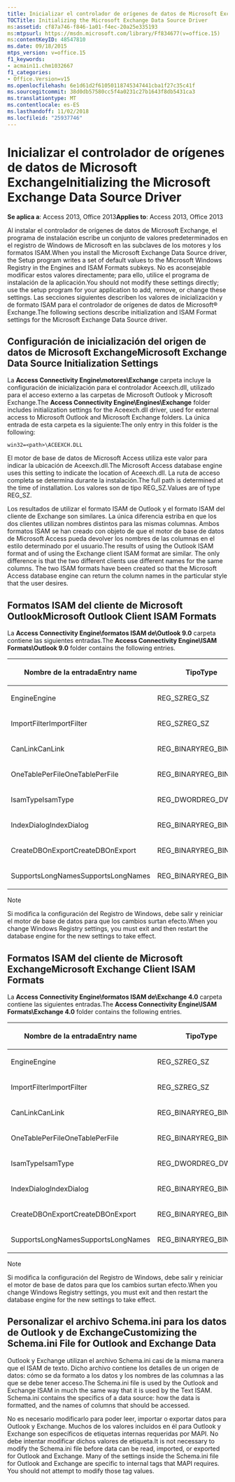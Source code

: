 ```yaml
---
title: Inicializar el controlador de orígenes de datos de Microsoft Exchange
TOCTitle: Initializing the Microsoft Exchange Data Source Driver
ms:assetid: cf87a746-f846-1a01-f4ec-20a25e335193
ms:mtpsurl: https://msdn.microsoft.com/library/Ff834677(v=office.15)
ms:contentKeyID: 48547810
ms.date: 09/18/2015
mtps_version: v=office.15
f1_keywords:
- acmain11.chm1032667
f1_categories:
- Office.Version=v15
ms.openlocfilehash: 6e1d61d2f61050118745347441cba1f27c35c41f
ms.sourcegitcommit: 38d0db57580cc5f4a0231c27b1643f8db5431ca3
ms.translationtype: MT
ms.contentlocale: es-ES
ms.lasthandoff: 11/02/2018
ms.locfileid: "25937746"
---
```

# <a name="initializing-the-microsoft-exchange-data-source-driver"></a><span data-ttu-id="8ecaf-102">Inicializar el controlador de orígenes de datos de Microsoft Exchange</span><span class="sxs-lookup"><span data-stu-id="8ecaf-102">Initializing the Microsoft Exchange Data Source Driver</span></span>

<span data-ttu-id="8ecaf-103">**Se aplica a**: Access 2013, Office 2013</span><span class="sxs-lookup"><span data-stu-id="8ecaf-103">**Applies to**: Access 2013, Office 2013</span></span>

<span data-ttu-id="8ecaf-104">Al instalar el controlador de orígenes de datos de Microsoft Exchange, el programa de instalación escribe un conjunto de valores predeterminados en el registro de Windows de Microsoft en las subclaves de los motores y los formatos ISAM.</span><span class="sxs-lookup"><span data-stu-id="8ecaf-104">When you install the Microsoft Exchange Data Source driver, the Setup program writes a set of default values to the Microsoft Windows Registry in the Engines and ISAM Formats subkeys.</span></span> <span data-ttu-id="8ecaf-105">No es aconsejable modificar estos valores directamente; para ello, utilice el programa de instalación de la aplicación.</span><span class="sxs-lookup"><span data-stu-id="8ecaf-105">You should not modify these settings directly; use the setup program for your application to add, remove, or change these settings.</span></span> <span data-ttu-id="8ecaf-106">Las secciones siguientes describen los valores de inicialización y de formato ISAM para el controlador de orígenes de datos de Microsoft® Exchange.</span><span class="sxs-lookup"><span data-stu-id="8ecaf-106">The following sections describe initialization and ISAM Format settings for the Microsoft Exchange Data Source driver.</span></span>

## <a name="microsoft-exchange-data-source-initialization-settings"></a><span data-ttu-id="8ecaf-107">Configuración de inicialización del origen de datos de Microsoft Exchange</span><span class="sxs-lookup"><span data-stu-id="8ecaf-107">Microsoft Exchange Data Source Initialization Settings</span></span>

<span data-ttu-id="8ecaf-108">La **Access Connectivity Engine\\motores\\Exchange** carpeta incluye la configuración de inicialización para el controlador Aceexch.dll, utilizado para el acceso externo a las carpetas de Microsoft Outlook y Microsoft Exchange.</span><span class="sxs-lookup"><span data-stu-id="8ecaf-108">The **Access Connectivity Engine\\Engines\\Exchange** folder includes initialization settings for the Aceexch.dll driver, used for external access to Microsoft Outlook and Microsoft Exchange folders.</span></span> <span data-ttu-id="8ecaf-109">La única entrada de esta carpeta es la siguiente:</span><span class="sxs-lookup"><span data-stu-id="8ecaf-109">The only entry in this folder is the following:</span></span>

`win32=<path>\ACEEXCH.DLL`

<span data-ttu-id="8ecaf-110">El motor de base de datos de Microsoft Access utiliza este valor para indicar la ubicación de Aceexch.dll.</span><span class="sxs-lookup"><span data-stu-id="8ecaf-110">The Microsoft Access database engine uses this setting to indicate the location of Aceexch.dll.</span></span> <span data-ttu-id="8ecaf-111">La ruta de acceso completa se determina durante la instalación.</span><span class="sxs-lookup"><span data-stu-id="8ecaf-111">The full path is determined at the time of installation.</span></span> <span data-ttu-id="8ecaf-112">Los valores son de tipo REG\_SZ.</span><span class="sxs-lookup"><span data-stu-id="8ecaf-112">Values are of type REG\_SZ.</span></span>

<span data-ttu-id="8ecaf-p104">Los resultados de utilizar el formato ISAM de Outlook y el formato ISAM del cliente de Exchange son similares. La única diferencia estriba en que los dos clientes utilizan nombres distintos para las mismas columnas. Ambos formatos ISAM se han creado con objeto de que el motor de base de datos de Microsoft Access pueda devolver los nombres de las columnas en el estilo determinado por el usuario.</span><span class="sxs-lookup"><span data-stu-id="8ecaf-p104">The results of using the Outlook ISAM format and of using the Exchange client ISAM format are similar. The only difference is that the two different clients use different names for the same columns. The two ISAM formats have been created so that the Microsoft Access database engine can return the column names in the particular style that the user desires.</span></span>

## <a name="microsoft-outlook-client-isam-formats"></a><span data-ttu-id="8ecaf-116">Formatos ISAM del cliente de Microsoft Outlook</span><span class="sxs-lookup"><span data-stu-id="8ecaf-116">Microsoft Outlook Client ISAM Formats</span></span>

<span data-ttu-id="8ecaf-117">La **Access Connectivity Engine\\formatos ISAM de\\Outlook 9.0** carpeta contiene las siguientes entradas.</span><span class="sxs-lookup"><span data-stu-id="8ecaf-117">The **Access Connectivity Engine\\ISAM Formats\\Outlook 9.0** folder contains the following entries.</span></span>

<table>
<colgroup>
<col style="width: 33%" />
<col style="width: 33%" />
<col style="width: 33%" />
</colgroup>
<thead>
<tr class="header">
<th><p><span data-ttu-id="8ecaf-118">Nombre de la entrada</span><span class="sxs-lookup"><span data-stu-id="8ecaf-118">Entry name</span></span></p></th>
<th><p><span data-ttu-id="8ecaf-119">Tipo</span><span class="sxs-lookup"><span data-stu-id="8ecaf-119">Type</span></span></p></th>
<th><p><span data-ttu-id="8ecaf-120">Valor</span><span class="sxs-lookup"><span data-stu-id="8ecaf-120">Value</span></span></p></th>
</tr>
</thead>
<tbody>
<tr class="odd">
<td><p><span data-ttu-id="8ecaf-121">Engine</span><span class="sxs-lookup"><span data-stu-id="8ecaf-121">Engine</span></span></p></td>
<td><p><span data-ttu-id="8ecaf-122">REG_SZ</span><span class="sxs-lookup"><span data-stu-id="8ecaf-122">REG_SZ</span></span></p></td>
<td><p><span data-ttu-id="8ecaf-123">Exchange</span><span class="sxs-lookup"><span data-stu-id="8ecaf-123">Exchange</span></span></p></td>
</tr>
<tr class="even">
<td><p><span data-ttu-id="8ecaf-124">ImportFilter</span><span class="sxs-lookup"><span data-stu-id="8ecaf-124">ImportFilter</span></span></p></td>
<td><p><span data-ttu-id="8ecaf-125">REG_SZ</span><span class="sxs-lookup"><span data-stu-id="8ecaf-125">REG_SZ</span></span></p></td>
<td><p><span data-ttu-id="8ecaf-126">Outlook()</span><span class="sxs-lookup"><span data-stu-id="8ecaf-126">Outlook()</span></span></p></td>
</tr>
<tr class="odd">
<td><p><span data-ttu-id="8ecaf-127">CanLink</span><span class="sxs-lookup"><span data-stu-id="8ecaf-127">CanLink</span></span></p></td>
<td><p><span data-ttu-id="8ecaf-128">REG_BINARY</span><span class="sxs-lookup"><span data-stu-id="8ecaf-128">REG_BINARY</span></span></p></td>
<td><p><span data-ttu-id="8ecaf-129">01</span><span class="sxs-lookup"><span data-stu-id="8ecaf-129">01</span></span></p></td>
</tr>
<tr class="even">
<td><p><span data-ttu-id="8ecaf-130">OneTablePerFile</span><span class="sxs-lookup"><span data-stu-id="8ecaf-130">OneTablePerFile</span></span></p></td>
<td><p><span data-ttu-id="8ecaf-131">REG_BINARY</span><span class="sxs-lookup"><span data-stu-id="8ecaf-131">REG_BINARY</span></span></p></td>
<td><p><span data-ttu-id="8ecaf-132">00</span><span class="sxs-lookup"><span data-stu-id="8ecaf-132">00</span></span></p></td>
</tr>
<tr class="odd">
<td><p><span data-ttu-id="8ecaf-133">IsamType</span><span class="sxs-lookup"><span data-stu-id="8ecaf-133">IsamType</span></span></p></td>
<td><p><span data-ttu-id="8ecaf-134">REG_DWORD</span><span class="sxs-lookup"><span data-stu-id="8ecaf-134">REG_DWORD</span></span></p></td>
<td><p><span data-ttu-id="8ecaf-135">3</span><span class="sxs-lookup"><span data-stu-id="8ecaf-135">3</span></span></p></td>
</tr>
<tr class="even">
<td><p><span data-ttu-id="8ecaf-136">IndexDialog</span><span class="sxs-lookup"><span data-stu-id="8ecaf-136">IndexDialog</span></span></p></td>
<td><p><span data-ttu-id="8ecaf-137">REG_BINARY</span><span class="sxs-lookup"><span data-stu-id="8ecaf-137">REG_BINARY</span></span></p></td>
<td><p><span data-ttu-id="8ecaf-138">00</span><span class="sxs-lookup"><span data-stu-id="8ecaf-138">00</span></span></p></td>
</tr>
<tr class="odd">
<td><p><span data-ttu-id="8ecaf-139">CreateDBOnExport</span><span class="sxs-lookup"><span data-stu-id="8ecaf-139">CreateDBOnExport</span></span></p></td>
<td><p><span data-ttu-id="8ecaf-140">REG_BINARY</span><span class="sxs-lookup"><span data-stu-id="8ecaf-140">REG_BINARY</span></span></p></td>
<td><p><span data-ttu-id="8ecaf-141">00</span><span class="sxs-lookup"><span data-stu-id="8ecaf-141">00</span></span></p></td>
</tr>
<tr class="even">
<td><p><span data-ttu-id="8ecaf-142">SupportsLongNames</span><span class="sxs-lookup"><span data-stu-id="8ecaf-142">SupportsLongNames</span></span></p></td>
<td><p><span data-ttu-id="8ecaf-143">REG_BINARY</span><span class="sxs-lookup"><span data-stu-id="8ecaf-143">REG_BINARY</span></span></p></td>
<td><p><span data-ttu-id="8ecaf-144">01</span><span class="sxs-lookup"><span data-stu-id="8ecaf-144">01</span></span></p></td>
</tr>
</tbody>
</table>



> [!NOTE]
> <span data-ttu-id="8ecaf-145">Si modifica la configuración del Registro de Windows, debe salir y reiniciar el motor de base de datos para que los cambios surtan efecto.</span><span class="sxs-lookup"><span data-stu-id="8ecaf-145">When you change Windows Registry settings, you must exit and then restart the database engine for the new settings to take effect.</span></span>



## <a name="microsoft-exchange-client-isam-formats"></a><span data-ttu-id="8ecaf-146">Formatos ISAM del cliente de Microsoft Exchange</span><span class="sxs-lookup"><span data-stu-id="8ecaf-146">Microsoft Exchange Client ISAM Formats</span></span>

<span data-ttu-id="8ecaf-147">La **Access Connectivity Engine\\formatos ISAM de\\Exchange 4.0** carpeta contiene las siguientes entradas.</span><span class="sxs-lookup"><span data-stu-id="8ecaf-147">The **Access Connectivity Engine\\ISAM Formats\\Exchange 4.0** folder contains the following entries.</span></span>

<table>
<colgroup>
<col style="width: 33%" />
<col style="width: 33%" />
<col style="width: 33%" />
</colgroup>
<thead>
<tr class="header">
<th><p><span data-ttu-id="8ecaf-148">Nombre de la entrada</span><span class="sxs-lookup"><span data-stu-id="8ecaf-148">Entry name</span></span></p></th>
<th><p><span data-ttu-id="8ecaf-149">Tipo</span><span class="sxs-lookup"><span data-stu-id="8ecaf-149">Type</span></span></p></th>
<th><p><span data-ttu-id="8ecaf-150">Valor</span><span class="sxs-lookup"><span data-stu-id="8ecaf-150">Value</span></span></p></th>
</tr>
</thead>
<tbody>
<tr class="odd">
<td><p><span data-ttu-id="8ecaf-151">Engine</span><span class="sxs-lookup"><span data-stu-id="8ecaf-151">Engine</span></span></p></td>
<td><p><span data-ttu-id="8ecaf-152">REG_SZ</span><span class="sxs-lookup"><span data-stu-id="8ecaf-152">REG_SZ</span></span></p></td>
<td><p><span data-ttu-id="8ecaf-153">Exchange</span><span class="sxs-lookup"><span data-stu-id="8ecaf-153">Exchange</span></span></p></td>
</tr>
<tr class="even">
<td><p><span data-ttu-id="8ecaf-154">ImportFilter</span><span class="sxs-lookup"><span data-stu-id="8ecaf-154">ImportFilter</span></span></p></td>
<td><p><span data-ttu-id="8ecaf-155">REG_SZ</span><span class="sxs-lookup"><span data-stu-id="8ecaf-155">REG_SZ</span></span></p></td>
<td><p><span data-ttu-id="8ecaf-156">Exchange()</span><span class="sxs-lookup"><span data-stu-id="8ecaf-156">Exchange()</span></span></p></td>
</tr>
<tr class="odd">
<td><p><span data-ttu-id="8ecaf-157">CanLink</span><span class="sxs-lookup"><span data-stu-id="8ecaf-157">CanLink</span></span></p></td>
<td><p><span data-ttu-id="8ecaf-158">REG_BINARY</span><span class="sxs-lookup"><span data-stu-id="8ecaf-158">REG_BINARY</span></span></p></td>
<td><p><span data-ttu-id="8ecaf-159">01</span><span class="sxs-lookup"><span data-stu-id="8ecaf-159">01</span></span></p></td>
</tr>
<tr class="even">
<td><p><span data-ttu-id="8ecaf-160">OneTablePerFile</span><span class="sxs-lookup"><span data-stu-id="8ecaf-160">OneTablePerFile</span></span></p></td>
<td><p><span data-ttu-id="8ecaf-161">REG_BINARY</span><span class="sxs-lookup"><span data-stu-id="8ecaf-161">REG_BINARY</span></span></p></td>
<td><p><span data-ttu-id="8ecaf-162">00</span><span class="sxs-lookup"><span data-stu-id="8ecaf-162">00</span></span></p></td>
</tr>
<tr class="odd">
<td><p><span data-ttu-id="8ecaf-163">IsamType</span><span class="sxs-lookup"><span data-stu-id="8ecaf-163">IsamType</span></span></p></td>
<td><p><span data-ttu-id="8ecaf-164">REG_DWORD</span><span class="sxs-lookup"><span data-stu-id="8ecaf-164">REG_DWORD</span></span></p></td>
<td><p><span data-ttu-id="8ecaf-165">3</span><span class="sxs-lookup"><span data-stu-id="8ecaf-165">3</span></span></p></td>
</tr>
<tr class="even">
<td><p><span data-ttu-id="8ecaf-166">IndexDialog</span><span class="sxs-lookup"><span data-stu-id="8ecaf-166">IndexDialog</span></span></p></td>
<td><p><span data-ttu-id="8ecaf-167">REG_BINARY</span><span class="sxs-lookup"><span data-stu-id="8ecaf-167">REG_BINARY</span></span></p></td>
<td><p><span data-ttu-id="8ecaf-168">00</span><span class="sxs-lookup"><span data-stu-id="8ecaf-168">00</span></span></p></td>
</tr>
<tr class="odd">
<td><p><span data-ttu-id="8ecaf-169">CreateDBOnExport</span><span class="sxs-lookup"><span data-stu-id="8ecaf-169">CreateDBOnExport</span></span></p></td>
<td><p><span data-ttu-id="8ecaf-170">REG_BINARY</span><span class="sxs-lookup"><span data-stu-id="8ecaf-170">REG_BINARY</span></span></p></td>
<td><p><span data-ttu-id="8ecaf-171">00</span><span class="sxs-lookup"><span data-stu-id="8ecaf-171">00</span></span></p></td>
</tr>
<tr class="even">
<td><p><span data-ttu-id="8ecaf-172">SupportsLongNames</span><span class="sxs-lookup"><span data-stu-id="8ecaf-172">SupportsLongNames</span></span></p></td>
<td><p><span data-ttu-id="8ecaf-173">REG_BINARY</span><span class="sxs-lookup"><span data-stu-id="8ecaf-173">REG_BINARY</span></span></p></td>
<td><p><span data-ttu-id="8ecaf-174">01</span><span class="sxs-lookup"><span data-stu-id="8ecaf-174">01</span></span></p></td>
</tr>
</tbody>
</table>



> [!NOTE]
> <span data-ttu-id="8ecaf-175">Si modifica la configuración del Registro de Windows, debe salir y reiniciar el motor de base de datos para que los cambios surtan efecto.</span><span class="sxs-lookup"><span data-stu-id="8ecaf-175">When you change Windows Registry settings, you must exit and then restart the database engine for the new settings to take effect.</span></span>



## <a name="customizing-the-schemaini-file-for-outlook-and-exchange-data"></a><span data-ttu-id="8ecaf-176">Personalizar el archivo Schema.ini para los datos de Outlook y de Exchange</span><span class="sxs-lookup"><span data-stu-id="8ecaf-176">Customizing the Schema.ini File for Outlook and Exchange Data</span></span>

<span data-ttu-id="8ecaf-p105">Outlook y Exchange utilizan el archivo Schema.ini casi de la misma manera que el ISAM de texto. Dicho archivo contiene los detalles de un origen de datos: cómo se da formato a los datos y los nombres de las columnas a las que se debe tener acceso.</span><span class="sxs-lookup"><span data-stu-id="8ecaf-p105">The Schema.ini file is used by the Outlook and Exchange ISAM in much the same way that it is used by the Text ISAM. Schema.ini contains the specifics of a data source: how the data is formatted, and the names of columns that should be accessed.</span></span>

<span data-ttu-id="8ecaf-p106">No es necesario modificarlo para poder leer, importar o exportar datos para Outlook y Exchange. Muchos de los valores incluidos en él para Outlook y Exchange son específicos de etiquetas internas requeridas por MAPI. No debe intentar modificar dichos valores de etiqueta.</span><span class="sxs-lookup"><span data-stu-id="8ecaf-p106">It is not necessary to modify the Schema.ini file before data can be read, imported, or exported for Outlook and Exchange. Many of the settings inside the Schema.ini file for Outlook and Exchange are specific to internal tags that MAPI requires. You should not attempt to modify those tag values.</span></span>

